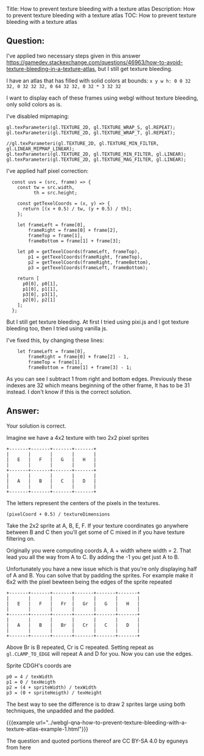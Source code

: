 Title: How to prevent texture bleeding with a texture atlas
Description: How to prevent texture bleeding with a texture atlas
TOC: How to prevent texture bleeding with a texture atlas

## Question:

I've applied two necessary steps given in this answer https://gamedev.stackexchange.com/questions/46963/how-to-avoid-texture-bleeding-in-a-texture-atlas, but I still get texture bleeding.

I have an atlas that has filled with solid colors at bounds: `x y w h: 0 0 32 32, 0 32 32 32, 0 64 32 32, 0 32 * 3 32 32`

I want to display each of these frames using webgl without texture bleeding, only solid colors as is.

I've disabled mipmaping:


    gl.texParameteri(gl.TEXTURE_2D, gl.TEXTURE_WRAP_S, gl.REPEAT);
    gl.texParameteri(gl.TEXTURE_2D, gl.TEXTURE_WRAP_T, gl.REPEAT);

    //gl.texParameteri(gl.TEXTURE_2D, gl.TEXTURE_MIN_FILTER, gl.LINEAR_MIPMAP_LINEAR);
    gl.texParameteri(gl.TEXTURE_2D, gl.TEXTURE_MIN_FILTER, gl.LINEAR);
    gl.texParameteri(gl.TEXTURE_2D, gl.TEXTURE_MAG_FILTER, gl.LINEAR);


I've applied half pixel correction:

      const uvs = (src, frame) => {
        const tw = src.width,
              th = src.height;
    
        const getTexelCoords = (x, y) => {
          return [(x + 0.5) / tw, (y + 0.5) / th];
        };
    
        let frameLeft = frame[0],
            frameRight = frame[0] + frame[2],
            frameTop = frame[1],
            frameBottom = frame[1] + frame[3];
    
        let p0 = getTexelCoords(frameLeft, frameTop),
            p1 = getTexelCoords(frameRight, frameTop),
            p2 = getTexelCoords(frameRight, frameBottom),
            p3 = getTexelCoords(frameLeft, frameBottom);
    
        return [
          p0[0], p0[1],
          p1[0], p1[1],
          p3[0], p3[1],
          p2[0], p2[1]
        ];
      };


But I still get texture bleeding. At first I tried using pixi.js and I got texture bleeding too, then I tried using vanilla js.

I've fixed this, by changing these lines:

        let frameLeft = frame[0],
            frameRight = frame[0] + frame[2] - 1,
            frameTop = frame[1],
            frameBottom = frame[1] + frame[3] - 1;

As you can see I subtract 1 from right and bottom edges. Previously these indexes are 32 which means beginning of the other frame, It has to be 31 instead. I don't know if this is the correct solution.

## Answer:

Your solution is correct.

Imagine we have a 4x2 texture with two 2x2 pixel sprites

```
+-------+-------+-------+-------+
|       |       |       |       |
|   E   |   F   |   G   |   H   |
|       |       |       |       |
+-------+-------+-------+-------+
|       |       |       |       |
|   A   |   B   |   C   |   D   |
|       |       |       |       |
+-------+-------+-------+-------+
```

The letters represent the centers of the pixels in the textures. 

```
(pixelCoord + 0.5) / textureDimensions
```

Take the 2x2 sprite at A, B, E, F. If your texture coordinates go anywhere between B and C then you'll get some of C mixed in if you have texture filtering on.

Originally you were computing coords A, A + width where width = 2. That lead you all the way from A to C.  By adding the -1 you get just A to B.

Unfortunately you have a new issue which is that you're only displaying half of A and B. You can solve that by padding the sprites. For example make it 6x2 with the pixel bewteen being the edges of the sprite repeated

```
+-------+-------+-------+-------+-------+-------+
|       |       |       |       |       |       |
|   E   |   F   |   Fr  |   Gr  |   G   |   H   |
|       |       |       |       |       |       |
+-------+-------+-------+-------+-------+-------+
|       |       |       |       |       |       |
|   A   |   B   |   Br  |   Cr  |   C   |   D   |
|       |       |       |       |       |       |
+-------+-------+-------+-------+-------+-------+
```

Above Br is B repeated, Cr is C repeated. Setting repeat as `gl.CLAMP_TO_EDGE` will repeat A and D for you.  Now you can use the edges.

Sprite CDGH's coords are

    p0 = 4 / texWidth
    p1 = 0 / texHeigth
    p2 = (4 + spriteWidth) / texWidth
    p3 = (0 + spriteHeigth) / texHeight

The best way to see the difference is to draw 2 sprites large using both techniques, the unpadded and the padded.

{{{example url="../webgl-qna-how-to-prevent-texture-bleeding-with-a-texture-atlas-example-1.html"}}}



<div class="so">
  <div>The question and quoted portions thereof are 
    CC BY-SA 4.0 by
    <a data-href="https://stackoverflow.com/users/3994249">eguneys</a>
    from
    <a data-href="https://stackoverflow.com/questions/60702397">here</a>
  </div>
</div>
